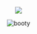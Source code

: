 <div align="center">
 
 ![](https://komarev.com/ghpvc/?username=dpdfreak&abbreviated=true&label=STALKERS&color=31100B)
 
<picture>
 <img alt=booty src=https://i.postimg.cc/2yw4dXsD/boothill.png>
</picture>
</div>
